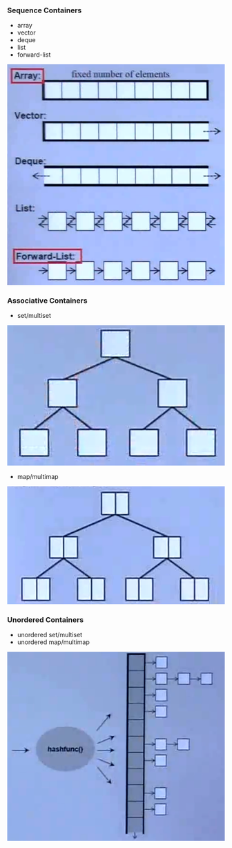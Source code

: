 ### Sequence Containers

- array
- vector
- deque
- list
- forward-list

<img src="./images/sequence_container.png">

### Associative Containers

- set/multiset

<img src="images/set.png">

- map/multimap

<img src="./images/map.png">

### Unordered Containers

- unordered set/multiset
- unordered map/multimap

<img src="./images/hashtable.png">

